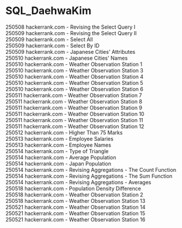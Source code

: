 # SQL_DaehwaKim

250508 hackerrank.com - Revising the Select Query I <br>
250509 hackerrank.com - Revising the Select Query II<br>
250509 hackerrank.com - Select All<br>
250509 hackerrank.com - Select By ID<br>
250509 hackerrank.com - Japanese Cities' Attributes<br>
250510 hackerrank.com - Japanese Cities' Names<br>
250510 hackerrank.com - Weather Observation Station 1<br>
250510 hackerrank.com - Weather Observation Station 3<br>
250510 hackerrank.com - Weather Observation Station 4<br>
250510 hackerrank.com - Weather Observation Station 5<br>
250510 hackerrank.com - Weather Observation Station 6<br>
250511 hackerrank.com - Weather Observation Station 7<br>
250511 hackerrank.com - Weather Observation Station 8<br>
250511 hackerrank.com - Weather Observation Station 9<br>
250511 hackerrank.com - Weather Observation Station 10<br>
250511 hackerrank.com - Weather Observation Station 11<br>
250511 hackerrank.com - Weather Observation Station 12<br>
250512 hackerrank.com - Higher Than 75 Marks<br>
250513 hackerrank.com - Employee Salaries<br>
250513 hackerrank.com - Employee Names<br>
250514 hackerrank.com - Type of Triangle<br>
250514 hackerrank.com - Average Population<br>
250514 hackerrank.com - Japan Population<br>
250514 hackerrank.com - Revising Aggregations - The Count Function<br>
250514 hackerrank.com - Revising Aggregations - The Sum Function<br>
250514 hackerrank.com - Revising Aggregations - Averages<br>
250518 hackerrank.com - Population Density Difference <br>
250518 hackerrank.com - Weather Observation Station 2 <br>
250518 hackerrank.com - Weather Observation Station 13 <br>
250521 hackerrank.com - Weather Observation Station 14 <br>
250521 hackerrank.com - Weather Observation Station 15 <br>
250521 hackerrank.com - Weather Observation Station 16 <br>
